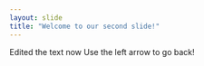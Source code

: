 ```yaml
---
layout: slide
title: "Welcome to our second slide!"
---
```

Edited the text now
Use the left arrow to go back!

